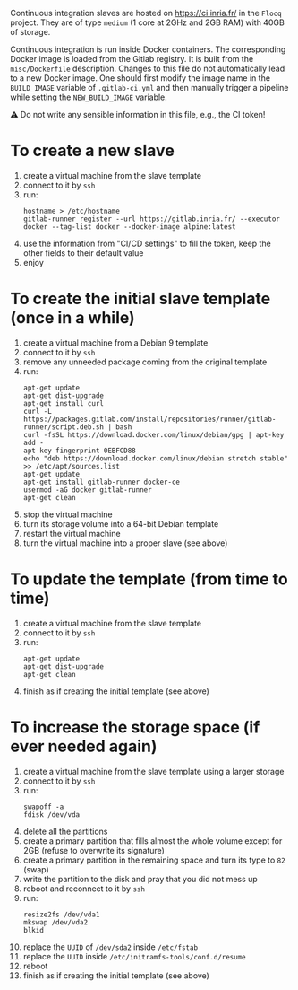 Continuous integration slaves are hosted on https://ci.inria.fr/ in the
`Flocq` project. They are of type `medium` (1 core at 2GHz and 2GB RAM)
with 40GB of storage.

Continuous integration is run inside Docker containers. The corresponding
Docker image is loaded from the Gitlab registry. It is built from the
`misc/Dockerfile` description. Changes to this file do not automatically
lead to a new Docker image. One should first modify the image name in the
`BUILD_IMAGE` variable of `.gitlab-ci.yml` and then manually trigger a pipeline
while setting the `NEW_BUILD_IMAGE` variable.

:warning: Do not write any sensible information in this file, e.g., the CI token!

# To create a new slave

1.  create a virtual machine from the slave template
2.  connect to it by `ssh`
3.  run:
    ```
    hostname > /etc/hostname
    gitlab-runner register --url https://gitlab.inria.fr/ --executor docker --tag-list docker --docker-image alpine:latest
    ```
4.  use the information from "CI/CD settings" to fill the token, keep the other fields to their default value
5.  enjoy

# To create the initial slave template (once in a while)

1.  create a virtual machine from a Debian 9 template
2.  connect to it by `ssh`
3.  remove any unneeded package coming from the original template
4.  run:
    ```
    apt-get update
    apt-get dist-upgrade
    apt-get install curl
    curl -L https://packages.gitlab.com/install/repositories/runner/gitlab-runner/script.deb.sh | bash
    curl -fsSL https://download.docker.com/linux/debian/gpg | apt-key add -
    apt-key fingerprint 0EBFCD88
    echo "deb https://download.docker.com/linux/debian stretch stable" >> /etc/apt/sources.list
    apt-get update
    apt-get install gitlab-runner docker-ce
    usermod -aG docker gitlab-runner
    apt-get clean
    ```
5.  stop the virtual machine
6.  turn its storage volume into a 64-bit Debian template
7.  restart the virtual machine
8.  turn the virtual machine into a proper slave (see above)

# To update the template (from time to time)

1.  create a virtual machine from the slave template
2.  connect to it by `ssh`
3.  run:
    ```
    apt-get update
    apt-get dist-upgrade
    apt-get clean
    ```
4.  finish as if creating the initial template (see above)

# To increase the storage space (if ever needed again)

1.  create a virtual machine from the slave template using a larger storage
2.  connect to it by `ssh`
3.  run:
    ```
    swapoff -a
    fdisk /dev/vda
    ```
4.  delete all the partitions
5.  create a primary partition that fills almost the whole volume except for 2GB (refuse to overwrite its signature)
6.  create a primary partition in the remaining space and turn its type to `82` (swap)
7.  write the partition to the disk and pray that you did not mess up
8.  reboot and reconnect to it by `ssh`
9.  run:
    ```
    resize2fs /dev/vda1
    mkswap /dev/vda2
    blkid
    ```
10. replace the `UUID` of `/dev/sda2` inside `/etc/fstab`
11. replace the `UUID` inside `/etc/initramfs-tools/conf.d/resume`
12. reboot
13. finish as if creating the initial template (see above)
